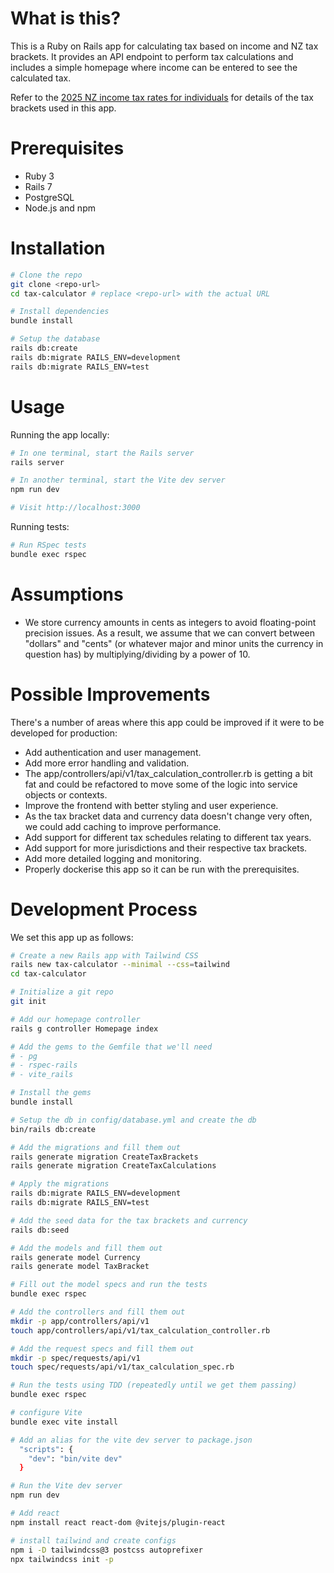# What is this?

This is a Ruby on Rails app for calculating tax based on income and NZ tax brackets.
It provides an API endpoint to perform tax calculations and includes a simple homepage where income can be entered to see the calculated tax.

Refer to the [2025 NZ income tax rates for individuals](https://www.ird.govt.nz/income-tax/income-tax-for-individuals/tax-codes-and-tax-rates-for-individuals/tax-rates-for-individuals) for details of the tax brackets used in this app.

# Prerequisites

- Ruby 3
- Rails 7
- PostgreSQL
- Node.js and npm

# Installation

```sh
# Clone the repo
git clone <repo-url>
cd tax-calculator # replace <repo-url> with the actual URL

# Install dependencies
bundle install

# Setup the database
rails db:create
rails db:migrate RAILS_ENV=development
rails db:migrate RAILS_ENV=test
```

# Usage

Running the app locally:

```sh
# In one terminal, start the Rails server
rails server

# In another terminal, start the Vite dev server
npm run dev

# Visit http://localhost:3000
```

Running tests:

```sh
# Run RSpec tests
bundle exec rspec
```

# Assumptions

* We store currency amounts in cents as integers to avoid floating-point precision issues.
As a result, we assume that we can convert between "dollars" and "cents" (or whatever major and minor units the currency in question has) by multiplying/dividing by a power of 10.

# Possible Improvements

There's a number of areas where this app could be improved if it were to be developed for production:

* Add authentication and user management.
* Add more error handling and validation.
* The app/controllers/api/v1/tax_calculation_controller.rb is getting a bit fat and could be refactored to move some of the logic into service objects or contexts.
* Improve the frontend with better styling and user experience.
* As the tax bracket data and currency data doesn't change very often, we could add caching to improve performance.
* Add support for different tax schedules relating to different tax years.
* Add support for more jurisdictions and their respective tax brackets.
* Add more detailed logging and monitoring.
* Properly dockerise this app so it can be run with the prerequisites.

# Development Process

We set this app up as follows:

```sh
# Create a new Rails app with Tailwind CSS
rails new tax-calculator --minimal --css=tailwind
cd tax-calculator

# Initialize a git repo
git init

# Add our homepage controller
rails g controller Homepage index

# Add the gems to the Gemfile that we'll need
# - pg
# - rspec-rails
# - vite_rails

# Install the gems
bundle install

# Setup the db in config/database.yml and create the db
bin/rails db:create

# Add the migrations and fill them out
rails generate migration CreateTaxBrackets
rails generate migration CreateTaxCalculations

# Apply the migrations
rails db:migrate RAILS_ENV=development
rails db:migrate RAILS_ENV=test

# Add the seed data for the tax brackets and currency
rails db:seed

# Add the models and fill them out
rails generate model Currency
rails generate model TaxBracket

# Fill out the model specs and run the tests
bundle exec rspec

# Add the controllers and fill them out
mkdir -p app/controllers/api/v1
touch app/controllers/api/v1/tax_calculation_controller.rb

# Add the request specs and fill them out
mkdir -p spec/requests/api/v1
touch spec/requests/api/v1/tax_calculation_spec.rb

# Run the tests using TDD (repeatedly until we get them passing)
bundle exec rspec

# configure Vite
bundle exec vite install

# Add an alias for the vite dev server to package.json
  "scripts": {
    "dev": "bin/vite dev"
  }

# Run the Vite dev server
npm run dev

# Add react
npm install react react-dom @vitejs/plugin-react

# install tailwind and create configs
npm i -D tailwindcss@3 postcss autoprefixer
npx tailwindcss init -p
```
